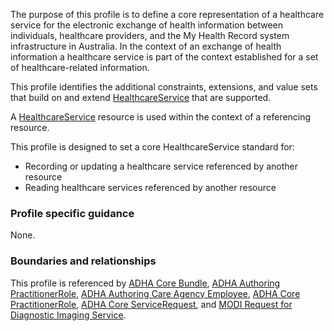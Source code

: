 The purpose of this profile is to define a core representation of a healthcare service for the electronic exchange of health information between individuals, healthcare providers, and the My Health Record system infrastructure in Australia.
In the context of an exchange of health information a healthcare service is part of the context established for a set of healthcare-related information.

This profile identifies the additional constraints, extensions, and value sets that build on and extend [HealthcareService](http://hl7.org/fhir/R4/healthcareservice.html) that are supported. 

A [HealthcareService](http://hl7.org/fhir/R4/healthcareservice.html) resource is used within the context of a referencing resource. 

This profile is designed to set a core HealthcareService standard for:
* Recording or updating a healthcare service referenced by another resource
* Reading healthcare services referenced by another resource


### Profile specific guidance
None.


### Boundaries and relationships
This profile is referenced by 
[ADHA Core Bundle](StructureDefinition-dh-bundle-core-1.html), 
[ADHA Authoring PractitionerRole](StructureDefinition-dh-practitionerrole-author-1.html),
[ADHA Authoring Care Agency Employee](StructureDefinition-dh-practitionerrole-author-cae-1.html),
[ADHA Core PractitionerRole](StructureDefinition-dh-practitionerrole-core-1.html), 
[ADHA Core ServiceRequest](StructureDefinition-dh-servicerequest-core-1.html), and
[MODI Request for Diagnostic Imaging Service](StructureDefinition-dh-servicerequest-modi-1.html). 
